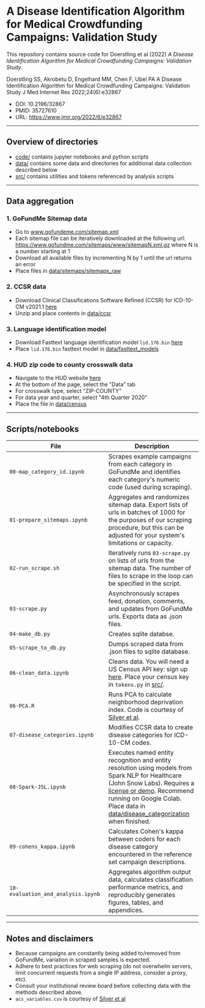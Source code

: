 # A Disease Identification Algorithm for Medical Crowdfunding Campaigns: Validation Study

This repository contains source code for Doerstling et al (2022) *A Disease Identification Algorithm for Medical Crowdfunding Campaigns: Validation Study*.

Doerstling SS, Akrobetu D, Engelhard MM, Chen F, Ubel PA
A Disease Identification Algorithm for Medical Crowdfunding Campaigns: Validation Study
J Med Internet Res 2022;24(6):e32867

- DOI: 10.2196/32867
- PMID: 35727610
- URL: https://www.jmir.org/2022/6/e32867

----
## Overview of directories

- [code/](code/) contains jupyter notebooks and python scripts
- [data/](data/) contains some data and directories for additional data collection described below
- [src/](src/) contains utilities and tokens referenced by analysis scripts

----

## Data aggregation

### 1. GoFundMe Sitemap data 
- Go to www.gofundeme.com/sitemap.xml
- Each sitemap file can be iteratively downloaded at the following url: https://www.gofundme.com/sitemaps/www/sitemapN.xml.gz where N is a number starting at 1
- Download all available files by incrementing N by 1 until the url returns an error
- Place files in [data/sitemaps/sitemaps_raw](data/sitemaps/sitemaps_raw)

### 2. CCSR data
- Download Clinical Classifications Software Refined (CCSR) for ICD-10-CM v2021.1 [here](https://www.hcup-us.ahrq.gov/toolssoftware/ccsr/DXCCSR_v2021-1.zip)
- Unzip and place contents in [data/ccsr](data/ccsr)

### 3. Language identification model
- Download Fasttext language identification model `lid.176.bin` [here](https://fasttext.cc/docs/en/language-identification.html)
- Place `lid.176.bin` fasttext model in [data/fasttext_models](data/fasttext_models)

### 4. HUD zip code to county crosswalk data
- Navigate to the HUD website [here](https://www.huduser.gov/portal/datasets/usps_crosswalk.html)
- At the bottom of the page, select the "Data" tab
- For crosswalk type, select "ZIP-COUNTY"
- For data year and quarter, select "4th Quarter 2020"
- Place the file in [data/census](data/census)

----

## Scripts/notebooks

File | Description
--- | ---
`00-map_category_id.ipynb` <img width=300/> | Scrapes example campaigns from each category in GoFundMe and identifies each category's numeric code (used during scraping).
`01-prepare_sitemaps.ipynb` <img width=300/> | Aggregates and randomizes sitemap data. Export lists of urls in batches of 1000 for the purposes of our scraping procedure, but this can be adjusted for your system's limitations or capacity.
`02-run_scrape.sh` <img width=300/> | Iteratively runs `03-scrape.py` on lists of urls from the sitemap data. The number of files to scrape in the loop can be specified in the script.
`03-scrape.py` <img width=300/> | Asynchronously scrapes feed, donation, comments, and updates from GoFundMe urls. Exports data as .json files.
`04-make_db.py` <img width=300/> | Creates sqlite databse.
`05-scrape_to_db.py` <img width=300/> | Dumps scraped data from .json files to sqlite database.
`06-clean_data.ipynb` <img width=300/> | Cleans data. You will need a US Census API key: sign up [here](https://api.census.gov/data/key_signup.html). Place your census key in `tokens.py` in [src/](src/).
`06-PCA.R` <img width=300/> | Runs PCA to calculate neighborhood deprivation index. Code is courtesy of [Silver et al](https://github.com/silverer/cancer-crowdfunding-explorer/blob/master/R/clustr.R).
`07-disease_categories.ipynb` <img width=300/> | Modifies CCSR data to create disease categories for ICD-10-CM codes.
`08-Spark-JSL.ipynb` <img width=300/> | Executes named entity recognition and entity resolution using models from Spark NLP for Healthcare (John Snow Labs). Requires a [license or demo](https://www.johnsnowlabs.com/spark-nlp-health/). Recommend running on Google Colab. Place data in [data/disease_categorization](data/disease_categorization) when finished.
`09-cohens_kappa.ipynb` <img width=600/> | Calculates Cohen's kappa between coders for each disease category encountered in the reference set campaign descriptions.
`10-evaluation_and_analysis.ipynb` <img width=600/> | Aggregates algorithm output data, calculates classification performance metrics, and reproducibly generates figures, tables, and appendices.


----

## Notes and disclaimers
- Because campaigns are constantly being added to/removed from GoFundMe, variation in scraped samples is expected.
- Adhere to best practices for web scraping (do not overwhelm servers, limit concurrent requests from a single IP address, consider a proxy, etc). 
- Consult your institutional review board before collecting data with the methods described above.
- `acs_variables.csv` is courtesy of [Silver et al](https://github.com/silverer/cancer-crowdfunding-explorer/blob/master/data/census/census_variables.csv)
